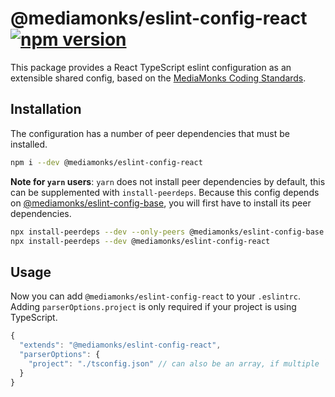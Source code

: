 # @mediamonks/eslint-config-react [![npm version](https://badge.fury.io/js/%40mediamonks%2Feslint-config-vue.svg)](https://badge.fury.io/js/%40mediamonks%2Feslint-config-vue)

This package provides a React TypeScript eslint configuration as an extensible shared config, based on the [MediaMonks Coding Standards](https://github.com/mediamonks/frontend-coding-standards).

## Installation

The configuration has a number of peer dependencies that must be installed.

```bash
npm i --dev @mediamonks/eslint-config-react
```

**Note for `yarn` users**: `yarn` does not install peer dependencies by default, this can be supplemented with `install-peerdeps`. Because this config depends on [@mediamonks/eslint-config-base](../base/README.md), you will first have to install its peer dependencies.

```bash
npx install-peerdeps --dev --only-peers @mediamonks/eslint-config-base
npx install-peerdeps --dev @mediamonks/eslint-config-react
```

## Usage

Now you can add `@mediamonks/eslint-config-react` to your `.eslintrc`. Adding `parserOptions.project` is only required if your project is using TypeScript.

```js
{
  "extends": "@mediamonks/eslint-config-react",
  "parserOptions": {
    "project": "./tsconfig.json" // can also be an array, if multiple `tsconfig.json` are present
  }
}

```
